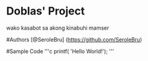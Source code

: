 # Doblas' Project
wako kasabot sa akong kinabuhi mamser

#Authors
[@SeroleBru] (https://github.com/SeroleBru)

#Sample Code
'''c
printf( 'Hello World!');
'''


